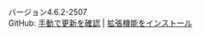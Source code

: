 バージョン4.6.2-2507<br>
GitHub: [手動で更新を確認](https://github.com/YYuX-1145/Srt-AI-Voice-Assistant/releases) | [拡張機能をインストール](https://github.com/YYuX-1145/Srt-AI-Voice-Assistant/tree/main/Sava_Extensions) 